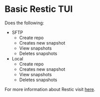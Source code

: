 # Basic Restic TUI

Does the following:
- SFTP 
  - Create repo
  - Creates new snapshot
  - View snapshots
  - Deletes snapshots
- Local
  - Create repo
  - Creates new snapshot
  - View snapshots
  - Deletes snapshots

For more information about Restic visit [here](https://restic.net/).
